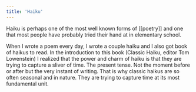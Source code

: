 ```yaml
---
title: 'Haiku'
---
```


Haiku is perhaps one of the most well known forms of [[poetry]] and one that most people have probably tried their hand at in elementary school.

When I wrote a poem every day, I wrote a couple haiku and I also got book of haikus to read. In the introduction to this book (Classic Haiku, editor Tom Lowenstein) I realized that the power and charm of haiku is that they are trying to capture a sliver of time. The present tense. Not the moment before or after but the very instant of writing. That is why classic haikus are so often seasonal and in nature. They are trying to capture time at its most fundamental unit.
